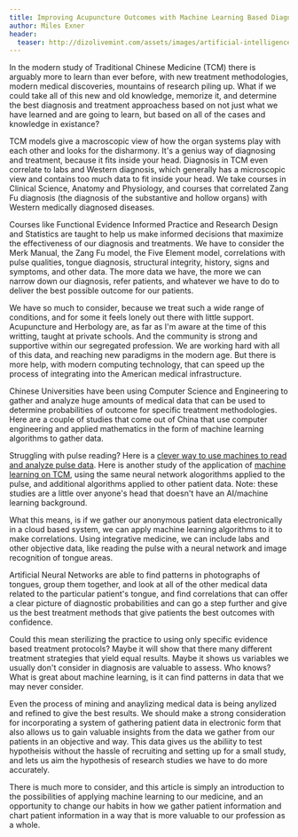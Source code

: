 ```yaml
---
title: Improving Acupuncture Outcomes with Machine Learning Based Diagnostics
author: Miles Exner
header:
  teaser: http://dizolivemint.com/assets/images/artificial-intelligence-yin-yang.jpg
---
```

In the modern study of Traditional Chinese Medicine (TCM) there is arguably more to learn than ever before, with new treatment methodologies, modern medical discoveries, mountains of research piling up. What if we could take all of this new and old knowledge, memorize it, and determine the best diagnosis and treatment approachess based on not just what we have learned and are going to learn, but based on all of the cases and knowledge in existance?

TCM models give a macroscopic view of how the organ systems play with each other and looks for the disharmony. It's a genius way of diagnosing and treatment, because it fits inside your head. Diagnosis in TCM even correlate to labs and Western diagnosis, which generally has a microscopic view and contains too much data to fit inside your head. We take courses in Clinical Science, Anatomy and Physiology, and courses that correlated Zang Fu diagnosis (the diagnosis of the substantive and hollow organs) with Western medically diagnosed diseases. 

Courses like Functional Evidence Informed Practice and Research Design and Statistics are taught to help us make informed decisions that maximize the effectiveness of our diagnosis and treatments. We have to consider the Merk Manual, the Zang Fu model, the Five Element model, correlations with pulse qualities, tongue diagnosis, structural integrity, history, signs and symptoms, and other data. The more data we have, the more we can narrow down our diagnosis, refer patients, and whatever we have to do to deliver the best possible outcome for our patients.

We have so much to consider, because we treat such a wide range of conditions, and for some it feels lonely out there with little support. Acupuncture and Herbology are, as far as I'm aware at the time of this writting, taught at private schools. And the community is strong and supportive within our segregated profession. We are working hard with all of this data, and reaching new paradigms in the modern age. But there is more help, with modern computing technology, that can speed up the process of integrating into the American medical infrastructure. 

Chinese Universities have been using Computer Science and Engineering to gather and analyze huge amounts of medical data that can be used to determine probabilities of outcome for specific treatment methodologies. Here are a couple of studies that come out of China that use computer engineering and applied mathematics in the form of machine learning algorithms to gather data. 

Struggling with pulse reading? Here is a [clever way to use machines to read and analyze pulse data](https://www.ncbi.nlm.nih.gov/pubmed/22732024). Here is another study of the application of [machine learning on TCM](https://www.hindawi.com/journals/ecam/2015/376716/), using the same neural network alogorithms applied to the pulse, and additional algorithms applied to other patient data. Note: these studies are a little over anyone's head that doesn't have an AI/machine learning background.

What this means, is if we gather our anonymous patient data electronically in a cloud based system, we can apply machine learning algorithms to it to make correlations. Using integrative medicine, we can include labs and other objective data, like reading the pulse with a neural network and image recognition of tongue areas. 

Artificial Neural Networks are able to find patterns in photographs of tongues, group them together, and look at all of the other medical data related to the particular patient's tongue, and find correlations that can offer a clear picture of diagnostic probabilities and can go a step further and give us the best treatment methods that give patients the best outcomes with confidence.

Could this mean sterilizing the practice to using only specific evidence based treatment protocols? Maybe it will show that there many different treatment strategies that yield equal results. Maybe it shows us variables we usually don't consider in diagnosis are valuable to assess. Who knows? What is great about machine learning, is it can find patterns in data that we may never consider.

Even the process of mining and anaylizing medical data is being anylized and refined to give the best results. We should make a strong consideration for incorporating a system of gathering patient data in electronic form that also allows us to gain valuable insights from the data we gather from our patients in an objective and way. This data gives us the abiliity to test hypotheisis without the hassle of recruiting and setting up for a small study, and lets us aim the hypothesis of research studies we have to do more accurately.

There is much more to consider, and this article is simply an introduction to the possibilities of applying machine learning to our medicine, and an opportunity to change our habits in how we gather patient information and chart patient information in a way that is more valuable to our profession as a whole.